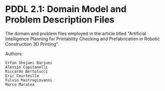 # PDDL 2.1: Domain Model and Problem Description Files
The domain and problem files employed in the article titled "Artificial Intelligence Planning for Printability Checking and Prefabrication in Robotic Construction 3D Printing".

Authors:

    Erfan Shojaei Barjuei
    Alessio Capitanelli
    Riccardo Bertolucci
    Eric Courteille
    Fulvio Mastrogiovanni
    Marco Maratea
